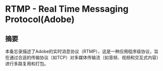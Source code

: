 # RTMP - Real Time Messaging Protocol(Adobe)

## 摘要
本备忘录描述了Adobe的实时消息协议（RTMP），这是一种应用程序级协议，旨在通过合适的传输协议（如TCP）对多媒体传输流（如音频、视频和交互式内容）进行多路复用和打包。
